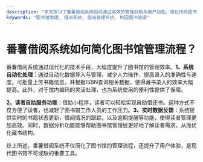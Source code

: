 ```yaml
---
description: "本文探讨了番薯借阅系统如何通过高效的管理机制与用户功能，简化传统图书馆的日常管理工作和借还书流程。"
keywords: "图书馆管理, 借阅系统, 借阅管理系统, 校园图书管理"
---
```

# 番薯借阅系统如何简化图书馆管理流程？

番薯借阅系统通过现代化的技术手段，大幅度提升了图书馆的管理效率。**1、系统自动化处理**：通过自动化数据导入与管理，减少人力操作，提高录入的准确性与速度。可批量上传书籍信息，并根据ISBN查询相关数据，使得藏书录入的效率大幅提高。此外，对于馆内编码的灵活处理，也为系统使用的便利性提供了保障。

**2、读者自助服务功能**：借助小程序，读者可以轻松实现自助借还书。这种方式不仅方便了读者，也减轻了图书馆工作人员的工作压力。**3、实时数据反馈**：系统提供实时的书籍状态更新，借阅情况的跟踪，以及逾期提醒等功能，使得读者管理更加高效。同时，数据分析功能能够帮助图书馆管理层更好地了解读者需求，从而优化藏书结构。

综上所述，番薯借阅系统不仅简化了图书馆的管理流程，还提升了用户体验，是现代图书馆不可或缺的重要工具。
